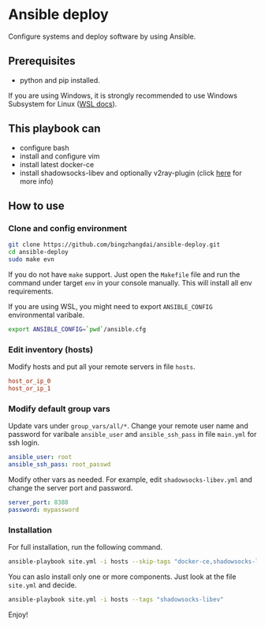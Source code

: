 # Ansible deploy

Configure systems and deploy software by using Ansible.

## Prerequisites

* python and pip installed.

If you are using Windows, it is strongly recommended to use Windows Subsystem for Linux ([WSL docs](https://docs.microsoft.com/en-us/windows/wsl)).

## This playbook can

* configure bash
* install and configure vim
* install latest docker-ce
* install shadowsocks-libev and optionally v2ray-plugin (click [here](roles/shadowsocks-libev/README.md) for more info)

## How to use

### Clone and config environment

```bash
git clone https://github.com/bingzhangdai/ansible-deploy.git
cd ansible-deploy
sudo make evn
```

If you do not have `make` support. Just open the `Makefile` file and run the command under target `env` in your console manually. This will install all env requirements.

If you are using WSL, you might need to export `ANSIBLE_CONFIG` environmental varibale.

```bash
export ANSIBLE_CONFIG=`pwd`/ansible.cfg
```

### Edit inventory (hosts)

Modify hosts and put all your remote servers in file `hosts`.

```ini
host_or_ip_0
host_or_ip_1
```

### Modify default group vars

Update vars under `group_vars/all/*`. Change your remote user name and password for varibale `ansible_user` and `ansible_ssh_pass` in file `main.yml` for ssh login.

```yml
ansible_user: root
ansible_ssh_pass: root_passwd
```

Modify other vars as needed. For example, edit `shadowsocks-libev.yml` and change the server port and password.

```yml
server_port: 8388
password: mypassword
```

### Installation

For full installation, run the following command.

```bash
ansible-playbook site.yml -i hosts --skip-tags "docker-ce,shadowsocks-libev"
```

You can aslo install only one or more components. Just look at the file `site.yml` and decide.

```bash
ansible-playbook site.yml -i hosts --tags "shadowsocks-libev"
```

Enjoy!
